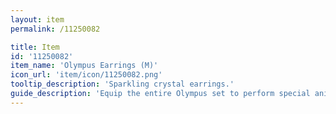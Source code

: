```yaml
---
layout: item
permalink: /11250082

title: Item
id: '11250082'
item_name: 'Olympus Earrings (M)'
icon_url: 'item/icon/11250082.png'
tooltip_description: 'Sparkling crystal earrings.'
guide_description: 'Equip the entire Olympus set to perform special animations.'
---
```

